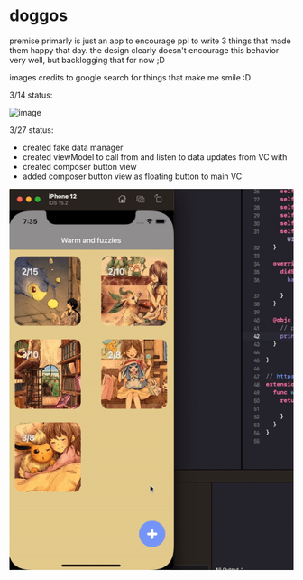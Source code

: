 # doggos
premise primarly is just an app to encourage ppl to write 3 things that made them happy that day.
the design clearly doesn't encourage this behavior very well, but backlogging that for now ;D

images credits to google search for things that make me smile :D

3/14 status:


<img width="375" alt="image" src="https://user-images.githubusercontent.com/6363626/158496704-c0254ca1-d4d3-4bbc-8792-02a92858a245.png">

3/27 status:
- created fake data manager
- created viewModel to call from and listen to data updates from VC with
- created composer button view
- added composer button view as floating button to main VC

![updated view](updates/21_03_27_update.gif)
